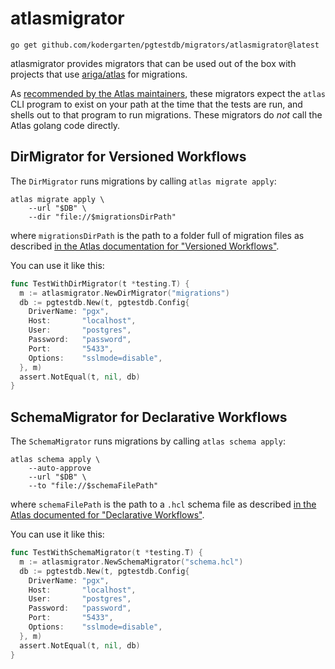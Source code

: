 # atlasmigrator

```shell
go get github.com/kodergarten/pgtestdb/migrators/atlasmigrator@latest
```

atlasmigrator provides migrators that can be used out of the box with projects
that use [ariga/atlas](https://github.com/ariga/atlas) for migrations.

As [recommended by the Atlas
maintainers](https://github.com/ariga/atlas/issues/1527#issuecomment-1465123713),
these migrators expect the `atlas` CLI program to exist on your path at the time
that the tests are run, and shells out to that program to run migrations. These
migrators do *not* call the Atlas golang code directly.


## DirMigrator for Versioned Workflows

The `DirMigrator` runs migrations by calling `atlas migrate apply`:

```shell
atlas migrate apply \
    --url "$DB" \
    --dir "file://$migrationsDirPath"
```

where `migrationsDirPath` is the path to a folder full
of migration files as described [in the Atlas documentation for "Versioned
Workflows"](https://atlasgo.io/versioned/apply).

You can use it like this:

```go
func TestWithDirMigrator(t *testing.T) {
  m := atlasmigrator.NewDirMigrator("migrations")
  db := pgtestdb.New(t, pgtestdb.Config{
    DriverName: "pgx",
    Host:       "localhost",
    User:       "postgres",
    Password:   "password",
    Port:       "5433",
    Options:    "sslmode=disable",
  }, m)
  assert.NotEqual(t, nil, db)
}
```

## SchemaMigrator for Declarative Workflows

The `SchemaMigrator` runs migrations by calling `atlas schema apply`:

```shell
atlas schema apply \
    --auto-approve
    --url "$DB" \
    --to "file://$schemaFilePath"
```

where `schemaFilePath` is the path to a `.hcl` schema file as described [in the
Atlas documented for "Declarative
Workflows"](https://atlasgo.io/declarative/apply).

You can use it like this:
```go
func TestWithSchemaMigrator(t *testing.T) {
  m := atlasmigrator.NewSchemaMigrator("schema.hcl")
  db := pgtestdb.New(t, pgtestdb.Config{
    DriverName: "pgx",
    Host:       "localhost",
    User:       "postgres",
    Password:   "password",
    Port:       "5433",
    Options:    "sslmode=disable",
  }, m)
  assert.NotEqual(t, nil, db)
}
```
